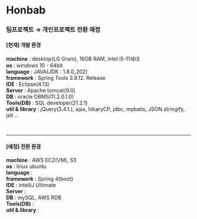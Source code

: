 <h1> Honbab </h1>
<h3>팀프로젝트 → 개인프로젝트 전환 예정</h3>

<h4>[현재] 개발 환경</h4>
<b>machine</b> : desktop(LG Gram), 16GB RAM, intel i5-11세대 <br>
<b>os</b> : windows 10 - 64bit <br> 
<b>language</b> : JAVA(JDK : 1.8.0_202) <br>
<b>framework</b> : Spring Tools 3.9.12. Release  <br>
<b>IDE</b> : Eclipse(4.13)  <br>
<b>Server</b> : Apache tomcat(9.0)  <br>
<b>DB</b> : oracle DBMS(11.2.0.1.0)  <br>
<b>Tools(DB)</b> : SQL developer(21.2.1)  <br>
<b>util & library</b> : jQuery(3.4.1.), ajax, hikaryCP, jdbc, mybatis, JSON.stringify, jstl ...  <br>
  
<br><hr>
  
<h4>[예정] 전환 환경</h4>
<b>machine</b> : AWS EC2(VM), S3	 <br>
<b>os</b> : linux ubuntu  <br>
<b>language</b> :  <br>
<b>framework</b> : Spring 4(boot)  <br>
<b>IDE</b> : intelliJ Ultimate  <br>
<b>Server</b> :  <br>
<b>DB</b> : mySQL, AWS RDB  <br>
<b>Tools(DB)</b> :  <br>
<b>util & library</b> :  <br>
